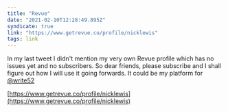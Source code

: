 ```yaml
---
title: "Revue"
date: "2021-02-10T12:28:49.895Z"
syndicate: true
link: "https://www.getrevue.co/profile/nicklewis"
tags: link
---
```


In my last tweet I didn't mention my very own Revue profile which has no issues yet and no subscribers. So dear friends, please subscribe and I shall figure out how I will use it going forwards. It could be my platform for [@write52](https://twitter.com/write52)

[https://www.getrevue.co/profile/nicklewis](https://www.getrevue.co/profile/nicklewis)